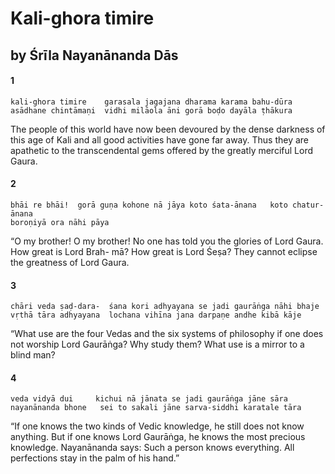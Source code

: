 # Kali-ghora timire

## by Śrīla Nayanānanda Dās

#### 1

    kali-ghora timire    garasala jagajana dharama karama bahu-dūra
    asādhane chintāmaṇi  vidhi milāola āni gorā boḍo dayāla ṭhākura

The people of this world have now been devoured by the dense darkness of this age of Kali and all good activities have gone far away. Thus they are apathetic to the transcendental gems offered by the greatly merciful Lord Gaura.

#### 2

    bhāi re bhāi!  gorā guṇa kohone nā jāya koto śata-ānana   koto chatur-ānana
    boroṇiyā ora nāhi pāya

“O my brother! O my brother! No one has told you the glories of Lord Gaura. How great is Lord Brah- mā? How great is Lord Śeṣa? They cannot eclipse the greatness of Lord Gaura.

#### 3

    chāri veda ṣaḍ-dara-  śana kori adhyayana se jadi gaurāṅga nāhi bhaje
    vṛthā tāra adhyayana  lochana vihīna jana darpaṇe andhe kibā kāje

“What use are the four Vedas and the six systems of philosophy if one does not worship Lord Gaurāṅga? Why study them? What use is a mirror to a blind man?

#### 4

    veda vidyā dui     kichui nā jānata se jadi gaurāṅga jāne sāra
    nayanānanda bhone   sei to sakali jāne sarva-siddhi karatale tāra

“If one knows the two kinds of Vedic knowledge, he still does not know anything. But if one knows Lord Gaurāṅga, he knows the most precious knowledge. Nayanānanda says: Such a person knows everything. All perfections stay in the palm of his hand.”

